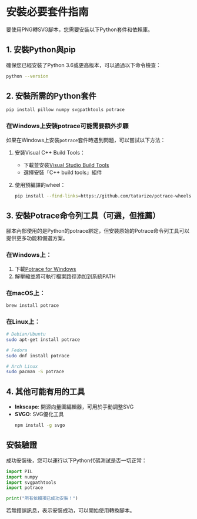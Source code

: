 # 安裝必要套件指南

要使用PNG轉SVG腳本，您需要安裝以下Python套件和依賴庫。

## 1. 安裝Python與pip

確保您已經安裝了Python 3.6或更高版本，可以通過以下命令檢查：

```bash
python --version
```

## 2. 安裝所需的Python套件

```bash
pip install pillow numpy svgpathtools potrace
```

### 在Windows上安裝potrace可能需要額外步驟

如果在Windows上安裝`potrace`套件時遇到問題，可以嘗試以下方法：

1. 安裝Visual C++ Build Tools：
   - 下載並安裝[Visual Studio Build Tools](https://visualstudio.microsoft.com/visual-cpp-build-tools/)
   - 選擇安裝「C++ build tools」組件

2. 使用預編譯的wheel：
   ```bash
   pip install --find-links=https://github.com/tatarize/potrace-wheels/releases/tag/v1.16 potrace
   ```

## 3. 安裝Potrace命令列工具（可選，但推薦）

腳本內部使用的是Python的potrace綁定，但安裝原始的Potrace命令列工具可以提供更多功能和備選方案。

### 在Windows上：
1. 下載[Potrace for Windows](http://potrace.sourceforge.net/#downloading)
2. 解壓縮並將可執行檔案路徑添加到系統PATH

### 在macOS上：
```bash
brew install potrace
```

### 在Linux上：
```bash
# Debian/Ubuntu
sudo apt-get install potrace

# Fedora
sudo dnf install potrace

# Arch Linux
sudo pacman -S potrace
```

## 4. 其他可能有用的工具

- **Inkscape**: 開源向量圖編輯器，可用於手動調整SVG
- **SVGO**: SVG優化工具
  ```bash
  npm install -g svgo
  ```

## 安裝驗證

成功安裝後，您可以運行以下Python代碼測試是否一切正常：

```python
import PIL
import numpy
import svgpathtools
import potrace

print("所有依賴項已成功安裝！")
```

若無錯誤訊息，表示安裝成功，可以開始使用轉換腳本。